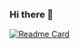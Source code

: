 ### Hi there 👋

[![Readme Card](https://github-readme-stats.vercel.app/api/pin/?username=brenoprata10&repo=brenoprata10)](https://github.com/brenoprata10/brenoprata10)
